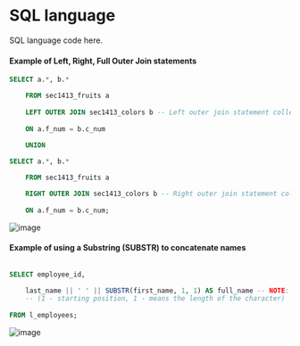 # SQL language
SQL language code here.

#### Example of Left, Right, Full Outer Join statements
```sql
SELECT a.*, b.*

    FROM sec1413_fruits a
    
    LEFT OUTER JOIN sec1413_colors b -- Left outer join statement collects data from 'sec1413_colors b' of rows to the right side column so that it matches with the data on the left side of the table.
    
    ON a.f_num = b.c_num
    
    UNION

SELECT a.*, b.*

    FROM sec1413_fruits a

    RIGHT OUTER JOIN sec1413_colors b -- Right outer join statement collects data from 'sec1413_colors b' of rows to the left side column so that it matches with the data on the right side of the table.
    
    ON a.f_num = b.c_num;
```

![image](https://user-images.githubusercontent.com/36749450/94019264-90c93200-fd7f-11ea-85b8-158f93d84266.png)


#### Example of using a Substring (SUBSTR) to concatenate names
```sql

SELECT employee_id,

    last_name || ' ' || SUBSTR(first_name, 1, 1) AS full_name -- NOTE: SUBSTR can take off strings from a variable (such as a person, place or thing).
    -- (1 - starting position, 1 - means the length of the character)
    
FROM l_employees;

```
![image](https://user-images.githubusercontent.com/36749450/94173575-22a96b80-fe62-11ea-8d89-e3a5d908bf50.png)

